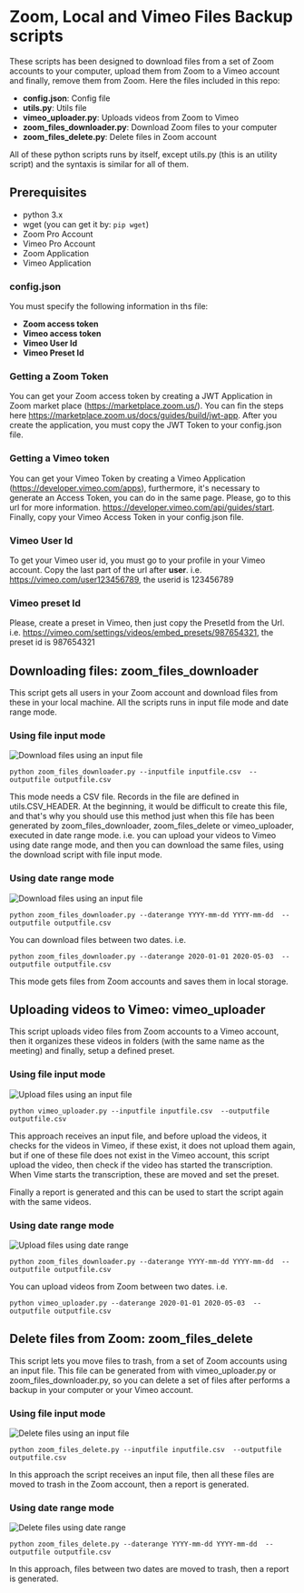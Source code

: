 # Zoom, Local and Vimeo Files Backup scripts

These scripts has been designed to download files from a set of Zoom accounts to your computer, upload them from Zoom to a Vimeo account and finally, remove them from Zoom. Here the files included in this repo:
* **config.json**: Config file
* **utils.py**: Utils file
* **vimeo_uploader.py**: Uploads videos from Zoom to Vimeo
* **zoom_files_downloader.py**: Download Zoom files to your computer
* **zoom_files_delete.py**: Delete files in Zoom account

All of these python scripts runs by itself, except utils.py (this is an utility script) and the syntaxis is similar for all of them.

## Prerequisites
* python 3.x
* wget (you can get it by: `pip wget`)
* Zoom Pro Account
* Vimeo Pro Account
* Zoom Application
* Vimeo Application

### config.json
You must specify the following information in ths file:
* **Zoom access token**
* **Vimeo access token**
* **Vimeo User Id**
* **Vimeo Preset Id**

### Getting a Zoom Token
You can get your Zoom access token by creating a JWT Application in Zoom market place (https://marketplace.zoom.us/). You can fin the steps here https://marketplace.zoom.us/docs/guides/build/jwt-app. After you create the application, you must copy the JWT Token to your config.json file.

### Getting a Vimeo token
You can get your Vimeo Token by creating a Vimeo Application  (https://developer.vimeo.com/apps), furthermore, it's necessary to generate an Access Token, you can do in the same page. Please, go to this url for more information. https://developer.vimeo.com/api/guides/start. Finally, copy your Vimeo Access Token in your config.json file.

### Vimeo User Id
To get your Vimeo user id, you must go to your profile in your Vimeo account. Copy the last part of the url after **user**. i.e. https://vimeo.com/user123456789, the userid is 123456789

### Vimeo preset Id
Please, create a preset in Vimeo, then just copy the PresetId from the Url. i.e. https://vimeo.com/settings/videos/embed_presets/987654321, the preset id is 987654321

## Downloading files: zoom_files_downloader
This script gets all users in your Zoom account and download files from these in your local machine.
All the scripts runs in input file mode and date range mode.

### Using file input mode
![Download files using an input file](diagrams/download_files.jpg?raw=true "Download files using an input file")

`python zoom_files_downloader.py --inputfile inputfile.csv  --outputfile outputfile.csv`

This mode needs a CSV file. Records in the file are defined in utils.CSV_HEADER. At the beginning, it would be difficult to create this file, and that's why you should use this method just when this file has been generated by zoom_files_downloader, zoom_files_delete or vimeo_uploader, executed in date range mode. i.e. you can upload your videos to Vimeo using date range mode, and then you can download the same files, using the download script with file input mode.

### Using date range mode
![Download files using an input file](diagrams/download_zoom.jpg?raw=true "Download files using an input file")

`python zoom_files_downloader.py --daterange YYYY-mm-dd YYYY-mm-dd  --outputfile outputfile.csv`

You can download files between two dates. i.e.

`python zoom_files_downloader.py --daterange 2020-01-01 2020-05-03  --outputfile outputfile.csv`

This mode gets files from Zoom accounts and saves them in local storage.

## Uploading videos to Vimeo: vimeo_uploader
This script uploads video files from Zoom accounts to a Vimeo account, then it organizes these videos in folders (with the same name as the meeting)  and finally, setup a defined preset.

### Using file input mode
![Upload files using an input file](diagrams/upload_files.jpg?raw=true "Upload videos using an input file")

`python vimeo_uploader.py --inputfile inputfile.csv  --outputfile outputfile.csv`

This approach receives an input file, and before upload the videos, it checks for the videos in Vimeo, if these exist, it does not upload them again, but if one of these file does not exist in the Vimeo account, this script upload the video, then check if the video has started the transcription. When Vime starts the transcription, these are moved and set the preset.

Finally a report is generated and this can be used to start the script again with the same videos.

### Using date range mode
![Upload files using date range](diagrams/upload_zoom.jpg?raw=true "Upload videos using an input file")

`python zoom_files_downloader.py --daterange YYYY-mm-dd YYYY-mm-dd  --outputfile outputfile.csv`

You can upload videos from Zoom between two dates. i.e.

`python vimeo_uploader.py --daterange 2020-01-01 2020-05-03  --outputfile outputfile.csv`

## Delete files from Zoom: zoom_files_delete
This script lets you move files to trash, from a set of Zoom accounts using an input file. This file can be generated from with vimeo_uploader.py or zoom_files_downloader.py, so you can delete a set of files after performs a backup in your computer or your Vimeo account.

### Using file input mode
![Delete files using an input file](diagrams/delete_files.jpg?raw=true "Delete files using an input file")

`python zoom_files_delete.py --inputfile inputfile.csv  --outputfile outputfile.csv`

In this approach the script receives an input file, then all these files are moved to trash in the Zoom account, then a report is generated.

### Using date range mode
![Delete files using date range](diagrams/delete_zoom.jpg?raw=true "Delete files using an input file")

`python zoom_files_delete.py --daterange YYYY-mm-dd YYYY-mm-dd  --outputfile outputfile.csv`

In this approach, files between two dates are moved to trash, then a report is generated.
